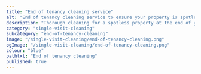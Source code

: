 ```yaml
---
title: "End of tenancy cleaning service"
alt: "End of tenancy cleaning service to ensure your property is spotless for new tenants"
description: "Thorough cleaning for a spotless property at the end of your tenancy"
category: "single-visit-cleaning"
subcategory: "end-of-tenancy-cleaning"
image: "/single-visit-cleaning/end-of-tenancy-cleaning.png"
ogImage: "/single-visit-cleaning/end-of-tenancy-cleaning.png"
colour: "blue"
pathtxt: "End of tenancy cleaning"
published: true
---
```

